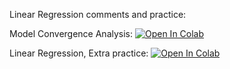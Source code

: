 Linear Regression comments and practice:

Model Convergence Analysis:
[![Open In Colab](https://colab.research.google.com/assets/colab-badge.svg)](https://colab.research.google.com/github/girafe-ai/madmo-basic/blob/madmo-basic-21-11/04_linear_regression/day04_linear_regression_and_sgd.ipynb)

Linear Regression, Extra practice:
[![Open In Colab](https://colab.research.google.com/assets/colab-badge.svg)](https://colab.research.google.com/github/girafe-ai/madmo-basic/blob/madmo-basic-21-11/04_linear_regression/day04_linear_regression_extra.ipynb)
